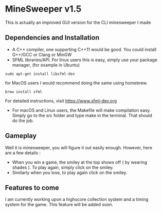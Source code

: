 # MineSweeper v1.5
This is actually an improved GUI version for the CLI minesweeper I made

## Dependencies and Installation
* A C++ compiler, one supporting C++11 would be good. You could install G++/GCC or Clang or MinGW
* SFML libraries/API. For linux users this is easy, simply use your package manager, (for example in Ubuntu)
```shell
sudo apt-get install libsfml-dev
```
for MacOS users I would recommend doing the same using homebrew. 
```shell
brew install sfml
```
For detailed instructions, visit https://www.sfml-dev.org
* For macOS and Linux users, the Makefile will make compilation easy. Simply go to the src folder and type make in the terminal. That should do the job.
## Gameplay
Well it is minesweeper, you will figure it out easily enough. However, here are a few details :
* When you win a game, the smiley at the top shows off ( by wearing shades ). To play again, simply click on the smiley.
* Similarly when you lose, to play again click on the smiley.
## Features to come
I am currently working upon a highscore collection system and a timing system for the game. This feature will be added soon.
